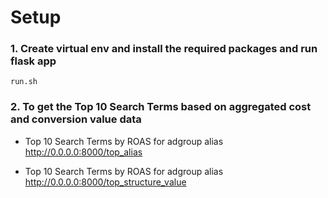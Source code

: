 # Setup

### 1. Create virtual env and install the required packages and run flask app
```
run.sh
```

### 2. To get the Top 10 Search Terms based on aggregated cost and conversion value data


- Top 10 Search Terms by ROAS for adgroup alias
http://0.0.0.0:8000/top_alias


- Top 10 Search Terms by ROAS for adgroup alias
http://0.0.0.0:8000/top_structure_value



